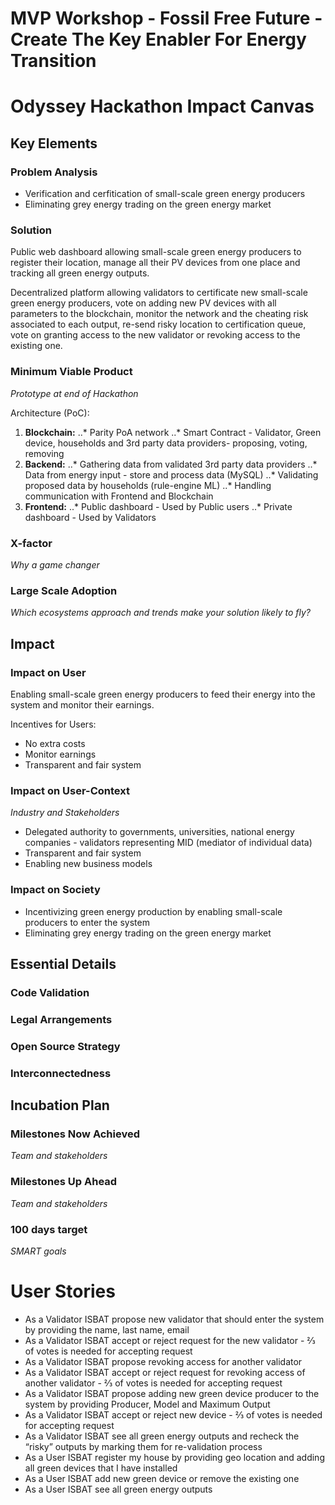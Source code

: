 # MVP Workshop - Fossil Free Future - Create The Key Enabler For Energy Transition

# Odyssey Hackathon Impact Canvas

## Key Elements

### Problem Analysis
* Verification and cerfitication of small-scale green energy producers
* Eliminating grey energy trading on the green energy market

### Solution
Public web dashboard allowing small-scale green energy producers to register their location, manage all their PV devices from one place and tracking all green energy outputs.

Decentralized platform allowing validators to certificate new small-scale green energy producers, vote on adding new PV devices with all parameters to the blockchain, monitor the network and the cheating risk associated to each output, re-send risky location to certification queue, vote on granting access to the new validator or revoking access to the existing one.

### Minimum Viable Product 
_Prototype at end of Hackathon_

Architecture (PoC):
1. **Blockchain:**
..* Parity PoA network
..* Smart Contract - Validator, Green device, households and 3rd party data providers- proposing, voting, removing
2. **Backend:**
..* Gathering data from validated 3rd party data providers 
..* Data from energy input - store and process data (MySQL)
..* Validating proposed data by households (rule-engine ML)
..* Handling communication with Frontend and Blockchain
3. **Frontend:**
..* Public dashboard - Used by Public users
..* Private dashboard - Used by Validators 

### X-factor 
_Why a game changer_

### Large Scale Adoption 
_Which ecosystems approach and trends make your solution likely to fly?_

## Impact

### Impact on User
Enabling small-scale green energy producers to feed their energy into the system and monitor their earnings.

Incentives for Users:
* No extra costs
* Monitor earnings
* Transparent and fair system

### Impact on User-Context 
_Industry and Stakeholders_
* Delegated authority to governments, universities, national energy companies - validators representing MID (mediator of individual data)
* Transparent and fair system
* Enabling new business models 

### Impact on Society 
* Incentivizing green energy production by enabling small-scale producers to enter the system
* Eliminating grey energy trading on the green energy market

## Essential Details

### Code Validation

### Legal Arrangements

### Open Source Strategy

### Interconnectedness

## Incubation Plan 

### Milestones Now Achieved 
_Team and stakeholders_

### Milestones Up Ahead 
_Team and stakeholders_

### 100 days target
_SMART goals_

# User Stories
* As a Validator ISBAT propose new validator that should enter the system by providing the name, last name, email 
* As a Validator ISBAT accept or reject request for the new validator - ⅔ of votes is needed for accepting request
* As a Validator ISBAT propose revoking access for another validator
* As a Validator ISBAT accept or reject request for revoking access of another validator - ⅔ of votes is needed for accepting request
* As a Validator ISBAT propose adding new green device producer to the system by providing Producer, Model and Maximum Output
* As a Validator ISBAT accept or reject new device - ⅔ of votes is needed for accepting request
* As a Validator ISBAT see all green energy outputs and recheck the “risky” outputs by marking them for re-validation process 
* As a User ISBAT register my house by providing geo location and adding all green devices that I have installed 
* As a User ISBAT add new green device or remove the existing one
* As a User ISBAT see all green energy outputs

